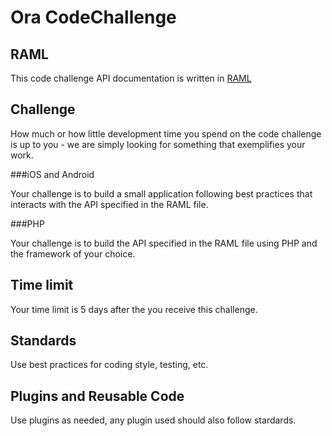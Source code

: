 # Ora CodeChallenge

## RAML

This code challenge API documentation is written in [RAML](http://raml.org/)

## Challenge

How much or how little development time you spend on the code challenge is up to you - we are simply looking for something that exemplifies your work.

###iOS and Android

Your challenge is to build a small application following best practices that interacts with the API specified in the RAML file.

###PHP

Your challenge is to build the API specified in the RAML file using PHP and the framework of your choice.

## Time limit

Your time limit is 5 days after the you receive this challenge.

## Standards

Use best practices for coding style, testing, etc.

## Plugins and Reusable Code

Use plugins as needed, any plugin used should also follow stardards.

